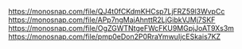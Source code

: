 https://monosnap.com/file/QJ4t0fCKdmKHCsp7LjFRZ59l3WvpCc
https://monosnap.com/file/APp7ngMajAhnttR2LjGibkVJMj7SKF
https://monosnap.com/file/OgZGWTNtgeFWcFKU9MGpjJoAT9Xs3m
https://monosnap.com/file/pmp0eDon2P0RraYmwuIjcESkais7KZ